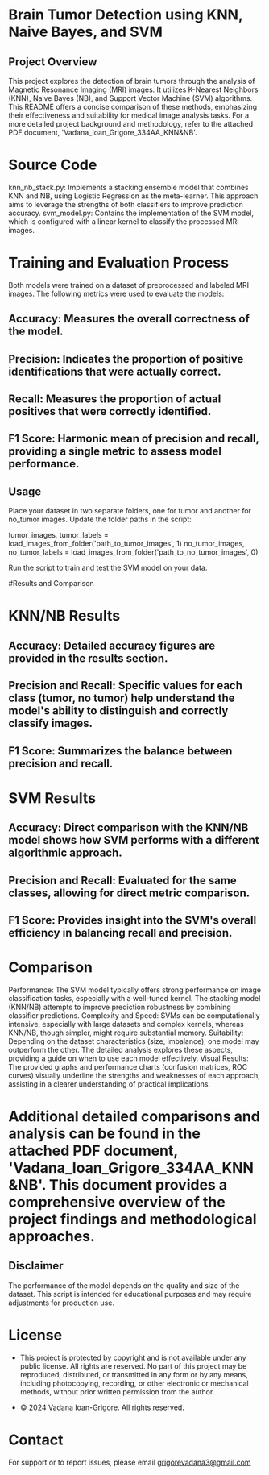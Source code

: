 # Brain Tumor Detection using KNN, Naive Bayes, and SVM

## Project Overview

This project explores the detection of brain tumors through the analysis of Magnetic Resonance Imaging (MRI) images. It utilizes K-Nearest Neighbors (KNN), Naive Bayes (NB), and Support Vector Machine (SVM) algorithms. This README offers a concise comparison of these methods, emphasizing their effectiveness and suitability for medical image analysis tasks. For a more detailed project background and methodology, refer to the attached PDF document, 'Vadana_Ioan_Grigore_334AA_KNN&NB'.

# Source Code
knn_nb_stack.py: Implements a stacking ensemble model that combines KNN and NB, using Logistic Regression as the meta-learner. This approach aims to leverage the strengths of both classifiers to improve prediction accuracy.
svm_model.py: Contains the implementation of the SVM model, which is configured with a linear kernel to classify the processed MRI images.

# Training and Evaluation Process
Both models were trained on a dataset of preprocessed and labeled MRI images. The following metrics were used to evaluate the models:

## Accuracy: Measures the overall correctness of the model.
## Precision: Indicates the proportion of positive identifications that were actually correct.
## Recall: Measures the proportion of actual positives that were correctly identified.
## F1 Score: Harmonic mean of precision and recall, providing a single metric to assess model performance.

## Usage

Place your dataset in two separate folders, one for tumor and another for no_tumor images.
Update the folder paths in the script:

tumor_images, tumor_labels = load_images_from_folder('path_to_tumor_images', 1)
no_tumor_images, no_tumor_labels = load_images_from_folder('path_to_no_tumor_images', 0)

Run the script to train and test the SVM model on your data.

#Results and Comparison

# KNN/NB Results
## Accuracy: Detailed accuracy figures are provided in the results section.
## Precision and Recall: Specific values for each class (tumor, no tumor) help understand the model's ability to distinguish and correctly classify images.
## F1 Score: Summarizes the balance between precision and recall.

# SVM Results
## Accuracy: Direct comparison with the KNN/NB model shows how SVM performs with a different algorithmic approach.
## Precision and Recall: Evaluated for the same classes, allowing for direct metric comparison.
## F1 Score: Provides insight into the SVM's overall efficiency in balancing recall and precision.

# Comparison
Performance: The SVM model typically offers strong performance on image classification tasks, especially with a well-tuned kernel. The stacking model (KNN/NB) attempts to improve prediction robustness by combining classifier predictions.
Complexity and Speed: SVMs can be computationally intensive, especially with large datasets and complex kernels, whereas KNN/NB, though simpler, might require substantial memory.
Suitability: Depending on the dataset characteristics (size, imbalance), one model may outperform the other. The detailed analysis explores these aspects, providing a guide on when to use each model effectively.
Visual Results: The provided graphs and performance charts (confusion matrices, ROC curves) visually underline the strengths and weaknesses of each approach, assisting in a clearer understanding of practical implications.

# Additional detailed comparisons and analysis can be found in the attached PDF document, 'Vadana_Ioan_Grigore_334AA_KNN&NB'. This document provides a comprehensive overview of the project findings and methodological approaches.

## Disclaimer
The performance of the model depends on the quality and size of the dataset. This script is intended for educational purposes and may require adjustments for production use.

# License

- This project is protected by copyright and is not available under any public license. All rights are reserved. No part of this project may be reproduced, distributed, or transmitted in any form or by any means, including photocopying, recording, or other electronic or mechanical methods, without prior written permission from the author.

- © 2024 Vadana Ioan-Grigore. All rights reserved.

# Contact
For support or to report issues, please email grigorevadana3@gmail.com
